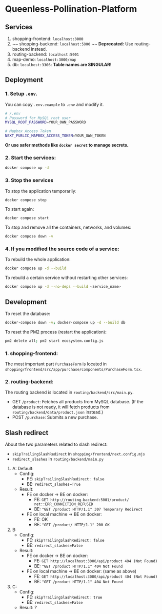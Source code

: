 # Queenless-Pollination-Platform

## Services

1. shopping-frontend: `localhost:3000`
2. ~~ shopping-backend: `localhost:5000` ~~ **Deprecated:** Use routing-backend instead.
3. routing-backend: `localhost:5001`
4. map-demo: `localhost:3000/map`
5. db: `localhost:3306`: **Table names are SINGULAR!**

## Deployment

### 1. Setup `.env`.

You can copy `.env.example` to `.env` and modify it.

```bash
# /.env
# Password for MySQL root user
MYSQL_ROOT_PASSWORD=YOUR_OWN_PASSWORD

# Mapbox Access Token
NEXT_PUBLIC_MAPBOX_ACCESS_TOKEN=YOUR_OWN_TOKEN
```

**Or use safer methods like `docker secret` to manage secrets.**

### 2. Start the services:

```bash
docker compose up -d
```

### 3. Stop the services

To stop the application temporarily:
```bash
docker compose stop
```

To start again:
```bash
docker compose start
```

To stop and remove all the containers, networks, and volumes:
```bash
docker compose down -v
```

### 4. If you modified the source code of a service:

To rebuild the whole application:
```bash
docker compose up -d --build
```

To rebuild a certain service without restarting other services:
```bash
docker compose up -d --no-deps --build <service_name>
```

## Development

To reset the database:

```bash
docker-compose down -v; docker-compose up -d --build db
```

To reset the PM2 process (restart the application):

```bash
pm2 delete all; pm2 start ecosystem.config.js
```

### 1. shopping-frontend:

The most important part `PurchaseForm` is located in `shopping/frontend/src/app/purchase/components/PurchaseForm.tsx`.

### 2. routing-backend: 

The routing backend is located in `routing/backend/src/main.py`.

- GET `/product`: Fetches all products from MySQL database. (If the database is not ready, it will fetch products from `routing/backend/data/product.json` instead.)
- POST `/purchase`: Submits a new purchase.

## Slash redirect

About the two parameters related to slash redirect:
- `skipTrailingSlashRedirect` in `shopping/frontend/next.config.mjs`
- `redirect_slashes` in `routing/backend/main.py`

1. A: Default:
    - Config:
        - FE: `skipTrailingSlashRedirect: false`
        - BE: `redirect_slashes=True`
    - Result:
        - FE on docker -> BE on docker: 
            - FE: `GET http://routing-backend:5001/product/ net::ERR_CONNECTION_REFUSED`
            - BE: `"GET /product HTTP/1.1" 307 Temporary Redirect`
        - FE on local machine -> BE on docker: 
            - FE: OK
            - BE: `"GET /product/ HTTP/1.1" 200 OK`
2. B: 
    - Config:
        - FE: `skipTrailingSlashRedirect: false`
        - BE: `redirect_slashes=False`
    - Result:
        - FE on docker -> BE on docker: 
            - FE: `GET http://localhost:3000/api/product 404 (Not Found)`
            - BE: `"GET /product HTTP/1.1" 404 Not Found`
        - FE on local machine -> BE on docker: (same as above)
            - FE: `GET http://localhost:3000/api/product 404 (Not Found)`
            - BE: `"GET /product HTTP/1.1" 404 Not Found`
3. C:
    - Config:
        - FE: `skipTrailingSlashRedirect: true`
        - BE: `redirect_slashes=False`
    - Result: ?
